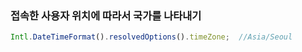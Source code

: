 ### 접속한 사용자 위치에 따라서 국가를 나타내기


```js
Intl.DateTimeFormat().resolvedOptions().timeZone;  //Asia/Seoul
```
